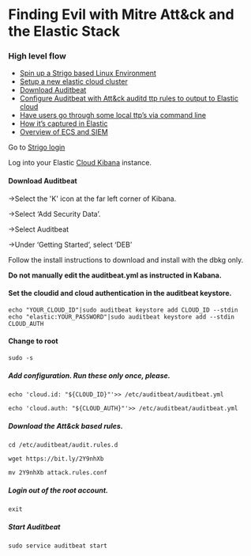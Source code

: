 # Finding Evil with Mitre Att&ck and the Elastic Stack

### High level flow
* [Spin up a Strigo based Linux Environment](#strigo)
* [Setup a new elastic cloud cluster](https://docs.google.com/document/d/104kc_aZiyMzbmTfdxDyKMIQUG9sr5gkMR26j0pjFoFQ/edit?usp=sharing)
* [Download Auditbeat](#download)
* [Configure Auditbeat with Att&ck auditd ttp rules to output to Elastic cloud](#configure)
* [Have users go through some local ttp’s via command line](#cmdline)
* [How it’s captured in Elastic](#capture)
* [Overview of ECS and SIEM](#siem)

<a name="strigo"/></a>
Go to [Strigo login](https://app.strigo.io/event/HrJm4zCyf9u7zKXda) 

Log into your Elastic [Cloud Kibana](https://cloud.elastic.co/login) instance.

<a name="download">
 <h4>Download Auditbeat</h4>
 
->Select the 'K' icon at the far left corner of Kibana.

->Select ‘Add Security Data’.

->Select Auditbeat

->Under ‘Getting Started’, select ‘DEB’
</a>

<a name="cmdline"/></a>
Follow the install instructions to download and install with the dbkg only.

__Do not manually edit the auditbeat.yml as instructed in Kabana.__  

<a name="configure"/></a>
#### Set the cloudid and cloud authentication in the auditbeat keystore.

`echo "YOUR_CLOUD_ID"|sudo auditbeat keystore add CLOUD_ID --stdin`                                                                                                                                                                      
`echo "elastic:YOUR_PASSWORD"|sudo auditbeat keystore add --stdin CLOUD_AUTH`

#### Change to root  

`sudo -s`

##### Add configuration. Run these only once, please.

`echo 'cloud.id: "${CLOUD_ID}"'>> /etc/auditbeat/auditbeat.yml`

`echo 'cloud.auth: "${CLOUD_AUTH}"'>> /etc/auditbeat/auditbeat.yml`

##### Download the Att&ck based rules.

`cd /etc/auditbeat/audit.rules.d`

`wget https://bit.ly/2Y9nhXb`

`mv 2Y9nhXb attack.rules.conf`

##### Login out of the root account.
 `exit`                                                                              
##### Start Auditbeat

`sudo service auditbeat start`
<a name="cmdline"/></a>
#### 
